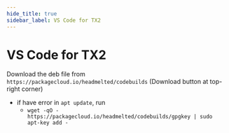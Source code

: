 ```yaml
---
hide_title: true
sidebar_label: VS Code for TX2
---
```

# VS Code for TX2
Download the deb file from `https://packagecloud.io/headmelted/codebuilds` (Download button at top-right corner)

- if have error in `apt update`, run
   - `wget -qO -  https://packagecloud.io/headmelted/codebuilds/gpgkey | sudo apt-key add -`
